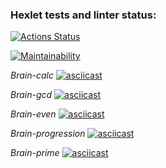 ### Hexlet tests and linter status:
[![Actions Status](https://github.com/AnNikonov/php-project-45/actions/workflows/hexlet-check.yml/badge.svg)](https://github.com/AnNikonov/php-project-45/actions)

[![Maintainability](https://api.codeclimate.com/v1/badges/7b3c93b95b00184f0e88/maintainability)](https://codeclimate.com/github/AnNikonov/php-project-45/maintainability)




_Brain-calc_
[![asciicast](https://asciinema.org/a/5902kA0sZ3LRq0MCEdLfYwCmQ.svg)](https://asciinema.org/a/5902kA0sZ3LRq0MCEdLfYwCmQ)

_Brain-gcd_
[![asciicast](https://asciinema.org/a/avmQLNnfGtZobhKZQstsedDU6.svg)](https://asciinema.org/a/avmQLNnfGtZobhKZQstsedDU6)

_Brain-even_
[![asciicast](https://asciinema.org/a/avmQLNnfGtZobhKZQstsedDU6.svg)](https://asciinema.org/a/avmQLNnfGtZobhKZQstsedDU6)

_Brain-progression_
[![asciicast](https://asciinema.org/a/V67xcVzRtDd60ZemO1oX8mn3F.svg)](https://asciinema.org/a/V67xcVzRtDd60ZemO1oX8mn3F)

_Brain-prime_
[![asciicast](https://asciinema.org/a/FqYBv2huLkfMU3t7TEEOA4O22.svg)](https://asciinema.org/a/FqYBv2huLkfMU3t7TEEOA4O22)